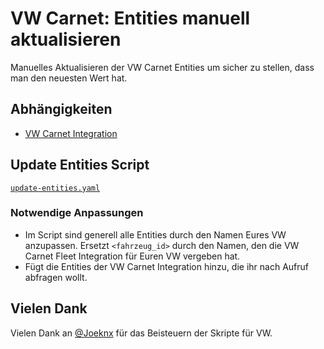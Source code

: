 # VW Carnet: Entities manuell aktualisieren

Manuelles Aktualisieren der VW Carnet Entities um sicher zu stellen, dass man den neuesten Wert hat.

## Abhängigkeiten

- [VW Carnet Integration](https://github.com/robinostlund/homeassistant-volkswagencarnet)

## Update Entities Script

[`update-entities.yaml`](./update-entities.yaml)

### Notwendige Anpassungen
- Im Script sind generell alle Entities durch den Namen Eures VW anzupassen. Ersetzt `<fahrzeug_id>` durch den Namen, den die VW Carnet Fleet Integration für Euren VW vergeben hat.
- Fügt die Entities der VW Carnet Integration hinzu, die ihr nach Aufruf abfragen wollt.

## Vielen Dank

Vielen Dank an [@Joeknx](https://github.com/Joeknx) für das Beisteuern der Skripte für VW.